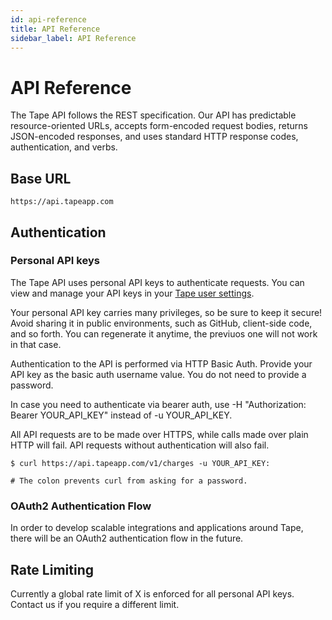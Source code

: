 ```yaml
---
id: api-reference
title: API Reference
sidebar_label: API Reference
---
```


# API Reference
The Tape API follows the REST specification. Our API has predictable resource-oriented URLs, accepts form-encoded request bodies, returns JSON-encoded responses, and uses standard HTTP response codes, authentication, and verbs.

## Base URL

```
https://api.tapeapp.com
```

## Authentication

### Personal API keys

The Tape API uses personal API keys to authenticate requests. You can view and manage your API keys in your [Tape user settings](https://tapeapp.com/tape/(focus//root-modal:user-settings/profile)).

Your personal API key carries many privileges, so be sure to keep it secure! Avoid sharing it in public environments, such as GitHub, client-side code, and so forth. You can regenerate it anytime, the previuos one will not work in that case.

Authentication to the API is performed via HTTP Basic Auth. Provide your API key as the basic auth username value. You do not need to provide a password.

In case you need to authenticate via bearer auth, use -H "Authorization: Bearer YOUR_API_KEY" instead of -u YOUR_API_KEY.

All API requests are to be made over HTTPS, while calls made over plain HTTP will fail. API requests without authentication will also fail.

```
$ curl https://api.tapeapp.com/v1/charges -u YOUR_API_KEY:

# The colon prevents curl from asking for a password.
```

### OAuth2 Authentication Flow

In order to develop scalable integrations and applications around Tape, there will be an OAuth2 authentication flow in the future.

## Rate Limiting

Currently a global rate limit of X is enforced for all personal API keys. Contact us if you require a different limit.